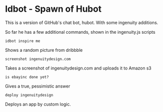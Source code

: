 # Idbot - Spawn of Hubot

This is a version of GitHub's chat bot, hubot. With some ingenuity additions.

So far he has a few additional commands, shown in the ingenuity.js scripts

```
idbot inspire me
```

Shows a random picture from dribbble

```
screenshot ingenuitydesign.com
```

Takes a screenshot of ingenuitydesign.com and uploads it to Amazon s3

```
is ebayinc done yet?
```

Gives a true, pessimistic answer

```
deploy ingenuitydesign
```

Deploys an app by custom logic.
